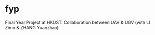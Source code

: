 # fyp
Final Year Project at HKUST: Collaboration between UAV &amp; UGV (with LI Zimo &amp; ZHANG Yuanzhao)
